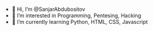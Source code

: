 - 👋 Hi, I’m @SanjarAbdubositov
- 👀 I’m interested in Programming, Pentesing, Hacking
- 🌱 I’m currently learning Python, HTML, CSS, Javascript

<!---
SanjarAbdubositov/SanjarAbdubositov is a ✨ special ✨ repository because its `README.md` (this file) appears on your GitHub profile.
You can click the Preview link to take a look at your changes.
--->
